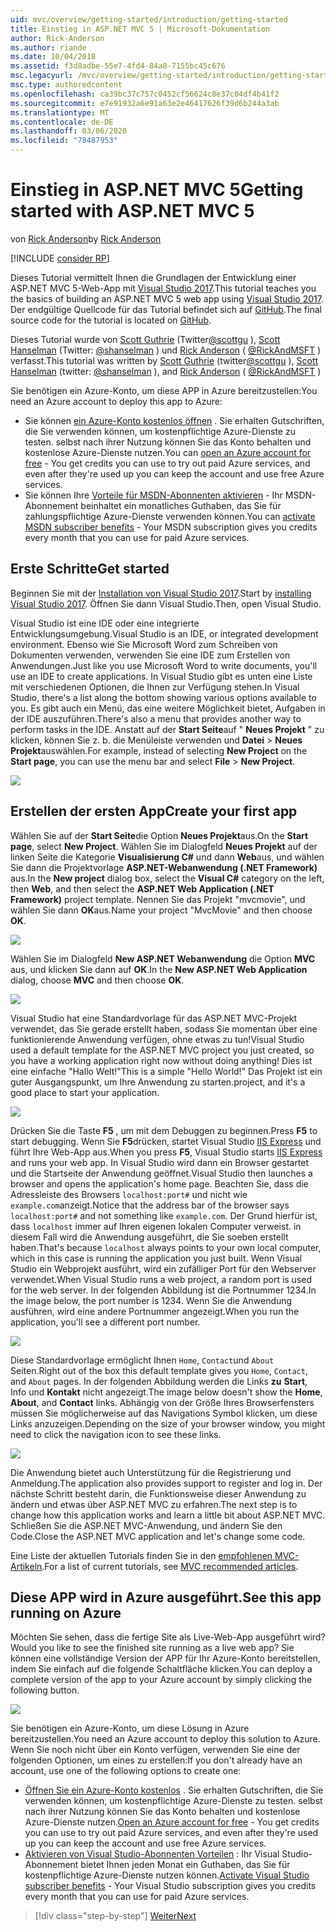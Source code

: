 ```yaml
---
uid: mvc/overview/getting-started/introduction/getting-started
title: Einstieg in ASP.NET MVC 5 | Microsoft-Dokumentation
author: Rick-Anderson
ms.author: riande
ms.date: 10/04/2018
ms.assetid: f3d8adbe-55e7-4fd4-84a8-7155bc45c676
msc.legacyurl: /mvc/overview/getting-started/introduction/getting-started
msc.type: authoredcontent
ms.openlocfilehash: ca39bc37c757c0452cf56624c8e37c04df4b41f2
ms.sourcegitcommit: e7e91932a6e91a63e2e46417626f39d6b244a3ab
ms.translationtype: MT
ms.contentlocale: de-DE
ms.lasthandoff: 03/06/2020
ms.locfileid: "78487953"
---
```

# <a name="getting-started-with-aspnet-mvc-5"></a><span data-ttu-id="615c1-102">Einstieg in ASP.NET MVC 5</span><span class="sxs-lookup"><span data-stu-id="615c1-102">Getting started with ASP.NET MVC 5</span></span>

<span data-ttu-id="615c1-103">von [Rick Anderson](https://twitter.com/RickAndMSFT)</span><span class="sxs-lookup"><span data-stu-id="615c1-103">by [Rick Anderson](https://twitter.com/RickAndMSFT)</span></span>

[!INCLUDE [consider RP](../../../../includes/razor.md)]

<span data-ttu-id="615c1-104">Dieses Tutorial vermittelt Ihnen die Grundlagen der Entwicklung einer ASP.NET MVC 5-Web-App mit [Visual Studio 2017](https://visualstudio.microsoft.com/downloads/?utm_medium=microsoft&utm_source=docs.microsoft.com&utm_campaign=button+cta&utm_content=download+vs2017).</span><span class="sxs-lookup"><span data-stu-id="615c1-104">This tutorial teaches you the basics of building an ASP.NET MVC 5 web app using [Visual Studio 2017](https://visualstudio.microsoft.com/downloads/?utm_medium=microsoft&utm_source=docs.microsoft.com&utm_campaign=button+cta&utm_content=download+vs2017).</span></span> <span data-ttu-id="615c1-105">Der endgültige Quellcode für das Tutorial befindet sich auf [GitHub](https://github.com/dotnet/AspNetDocs/tree/master/aspnet/mvc/overview/getting-started/introduction/sample/MvcMovie/MvcMovie).</span><span class="sxs-lookup"><span data-stu-id="615c1-105">The final source code for the tutorial is located on [GitHub](https://github.com/dotnet/AspNetDocs/tree/master/aspnet/mvc/overview/getting-started/introduction/sample/MvcMovie/MvcMovie).</span></span>

<span data-ttu-id="615c1-106">Dieses Tutorial wurde von [Scott Guthrie](https://weblogs.asp.net/scottgu/) (Twitter[@scottgu](https://twitter.com/scottgu) ), [Scott Hanselman](http://www.hanselman.com/blog/) (Twitter: [@shanselman](https://twitter.com/shanselman) ) und [Rick Anderson](https://twitter.com/RickAndMSFT) ( [@RickAndMSFT](https://twitter.com/#!/RickAndMSFT) ) verfasst.</span><span class="sxs-lookup"><span data-stu-id="615c1-106">This tutorial was written by [Scott Guthrie](https://weblogs.asp.net/scottgu/) (twitter[@scottgu](https://twitter.com/scottgu) ), [Scott Hanselman](http://www.hanselman.com/blog/) (twitter: [@shanselman](https://twitter.com/shanselman) ), and [Rick Anderson](https://twitter.com/RickAndMSFT) ( [@RickAndMSFT](https://twitter.com/#!/RickAndMSFT) )</span></span>

<span data-ttu-id="615c1-107">Sie benötigen ein Azure-Konto, um diese APP in Azure bereitzustellen:</span><span class="sxs-lookup"><span data-stu-id="615c1-107">You need an Azure account to deploy this app to Azure:</span></span>

- <span data-ttu-id="615c1-108">Sie können [ein Azure-Konto kostenlos öffnen](https://azure.microsoft.com/pricing/free-trial/?WT.mc_id=A443DD604) . Sie erhalten Gutschriften, die Sie verwenden können, um kostenpflichtige Azure-Dienste zu testen. selbst nach ihrer Nutzung können Sie das Konto behalten und kostenlose Azure-Dienste nutzen.</span><span class="sxs-lookup"><span data-stu-id="615c1-108">You can [open an Azure account for free](https://azure.microsoft.com/pricing/free-trial/?WT.mc_id=A443DD604) - You get credits you can use to try out paid Azure services, and even after they're used up you can keep the account and use free Azure services.</span></span>
- <span data-ttu-id="615c1-109">Sie können Ihre [Vorteile für MSDN-Abonnenten aktivieren](https://azure.microsoft.com/pricing/member-offers/msdn-benefits-details/?WT.mc_id=A443DD604) - Ihr MSDN-Abonnement beinhaltet ein monatliches Guthaben, das Sie für zahlungspflichtige Azure-Dienste verwenden können.</span><span class="sxs-lookup"><span data-stu-id="615c1-109">You can [activate MSDN subscriber benefits](https://azure.microsoft.com/pricing/member-offers/msdn-benefits-details/?WT.mc_id=A443DD604) - Your MSDN subscription gives you credits every month that you can use for paid Azure services.</span></span>

## <a name="get-started"></a><span data-ttu-id="615c1-110">Erste Schritte</span><span class="sxs-lookup"><span data-stu-id="615c1-110">Get started</span></span>

<span data-ttu-id="615c1-111">Beginnen Sie mit der [Installation von Visual Studio 2017](https://visualstudio.microsoft.com/downloads/?utm_medium=microsoft&utm_source=docs.microsoft.com&utm_campaign=button+cta&utm_content=download+vs2017).</span><span class="sxs-lookup"><span data-stu-id="615c1-111">Start by [installing Visual Studio 2017](https://visualstudio.microsoft.com/downloads/?utm_medium=microsoft&utm_source=docs.microsoft.com&utm_campaign=button+cta&utm_content=download+vs2017).</span></span> <span data-ttu-id="615c1-112">Öffnen Sie dann Visual Studio.</span><span class="sxs-lookup"><span data-stu-id="615c1-112">Then, open Visual Studio.</span></span>

<span data-ttu-id="615c1-113">Visual Studio ist eine IDE oder eine integrierte Entwicklungsumgebung.</span><span class="sxs-lookup"><span data-stu-id="615c1-113">Visual Studio is an IDE, or integrated development environment.</span></span> <span data-ttu-id="615c1-114">Ebenso wie Sie Microsoft Word zum Schreiben von Dokumenten verwenden, verwenden Sie eine IDE zum Erstellen von Anwendungen.</span><span class="sxs-lookup"><span data-stu-id="615c1-114">Just like you use Microsoft Word to write documents, you'll use an IDE to create applications.</span></span> <span data-ttu-id="615c1-115">In Visual Studio gibt es unten eine Liste mit verschiedenen Optionen, die Ihnen zur Verfügung stehen.</span><span class="sxs-lookup"><span data-stu-id="615c1-115">In Visual Studio, there's a list along the bottom showing various options available to you.</span></span> <span data-ttu-id="615c1-116">Es gibt auch ein Menü, das eine weitere Möglichkeit bietet, Aufgaben in der IDE auszuführen.</span><span class="sxs-lookup"><span data-stu-id="615c1-116">There's also a menu that provides another way to perform tasks in the IDE.</span></span> <span data-ttu-id="615c1-117">Anstatt auf der **Start Seite**auf " **Neues Projekt** " zu klicken, können Sie z. b. die Menüleiste verwenden und **Datei** > **Neues Projekt**auswählen.</span><span class="sxs-lookup"><span data-stu-id="615c1-117">For example, instead of selecting **New Project** on the **Start page**, you can use the menu bar and select **File** > **New Project**.</span></span>

![](getting-started/_static/image1.png)

## <a name="create-your-first-app"></a><span data-ttu-id="615c1-118">Erstellen der ersten App</span><span class="sxs-lookup"><span data-stu-id="615c1-118">Create your first app</span></span>

<span data-ttu-id="615c1-119">Wählen Sie auf der **Start Seite**die Option **Neues Projekt**aus.</span><span class="sxs-lookup"><span data-stu-id="615c1-119">On the **Start page**, select **New Project**.</span></span> <span data-ttu-id="615c1-120">Wählen Sie im Dialogfeld **Neues Projekt** auf der linken Seite die Kategorie **Visualisierung C#**  und dann **Web**aus, und wählen Sie dann die Projektvorlage **ASP.NET-Webanwendung (.NET Framework)** aus.</span><span class="sxs-lookup"><span data-stu-id="615c1-120">In the **New project** dialog box, select the **Visual C#** category on the left, then **Web**, and then select the **ASP.NET Web Application (.NET Framework)** project template.</span></span> <span data-ttu-id="615c1-121">Nennen Sie das Projekt "mvcmovie", und wählen Sie dann **OK**aus.</span><span class="sxs-lookup"><span data-stu-id="615c1-121">Name your project "MvcMovie" and then choose **OK**.</span></span>

![](getting-started/_static/image2.png)

<span data-ttu-id="615c1-122">Wählen Sie im Dialogfeld **New ASP.NET Webanwendung** die Option **MVC** aus, und klicken Sie dann auf **OK**.</span><span class="sxs-lookup"><span data-stu-id="615c1-122">In the **New ASP.NET Web Application** dialog, choose **MVC** and then choose **OK**.</span></span>

![](getting-started/_static/image3.png)

<span data-ttu-id="615c1-123">Visual Studio hat eine Standardvorlage für das ASP.NET MVC-Projekt verwendet, das Sie gerade erstellt haben, sodass Sie momentan über eine funktionierende Anwendung verfügen, ohne etwas zu tun!</span><span class="sxs-lookup"><span data-stu-id="615c1-123">Visual Studio used a default template for the ASP.NET MVC project you just created, so you have a working application right now without doing anything!</span></span> <span data-ttu-id="615c1-124">Dies ist eine einfache "Hallo Welt!"</span><span class="sxs-lookup"><span data-stu-id="615c1-124">This is a simple "Hello World!"</span></span> <span data-ttu-id="615c1-125">Das Projekt ist ein guter Ausgangspunkt, um Ihre Anwendung zu starten.</span><span class="sxs-lookup"><span data-stu-id="615c1-125">project, and it's a good place to start your application.</span></span>

![](getting-started/_static/image4.png)

<span data-ttu-id="615c1-126">Drücken Sie die Taste **F5** , um mit dem Debuggen zu beginnen.</span><span class="sxs-lookup"><span data-stu-id="615c1-126">Press **F5** to start debugging.</span></span> <span data-ttu-id="615c1-127">Wenn Sie **F5**drücken, startet Visual Studio [IIS Express](/iis/extensions/introduction-to-iis-express/iis-express-overview) und führt Ihre Web-App aus.</span><span class="sxs-lookup"><span data-stu-id="615c1-127">When you press **F5**, Visual Studio starts [IIS Express](/iis/extensions/introduction-to-iis-express/iis-express-overview) and runs your web app.</span></span> <span data-ttu-id="615c1-128">In Visual Studio wird dann ein Browser gestartet und die Startseite der Anwendung geöffnet.</span><span class="sxs-lookup"><span data-stu-id="615c1-128">Visual Studio then launches a browser and opens the application's home page.</span></span> <span data-ttu-id="615c1-129">Beachten Sie, dass die Adressleiste des Browsers `localhost:port#` und nicht wie `example.com`anzeigt.</span><span class="sxs-lookup"><span data-stu-id="615c1-129">Notice that the address bar of the browser says `localhost:port#` and not something like `example.com`.</span></span> <span data-ttu-id="615c1-130">Der Grund hierfür ist, dass `localhost` immer auf Ihren eigenen lokalen Computer verweist. in diesem Fall wird die Anwendung ausgeführt, die Sie soeben erstellt haben.</span><span class="sxs-lookup"><span data-stu-id="615c1-130">That's because `localhost` always points to your own local computer, which in this case is running the application you just built.</span></span> <span data-ttu-id="615c1-131">Wenn Visual Studio ein Webprojekt ausführt, wird ein zufälliger Port für den Webserver verwendet.</span><span class="sxs-lookup"><span data-stu-id="615c1-131">When Visual Studio runs a web project, a random port is used for the web server.</span></span> <span data-ttu-id="615c1-132">In der folgenden Abbildung ist die Portnummer 1234.</span><span class="sxs-lookup"><span data-stu-id="615c1-132">In the image below, the port number is 1234.</span></span> <span data-ttu-id="615c1-133">Wenn Sie die Anwendung ausführen, wird eine andere Portnummer angezeigt.</span><span class="sxs-lookup"><span data-stu-id="615c1-133">When you run the application, you'll see a different port number.</span></span>

![](getting-started/_static/image5.png)

<span data-ttu-id="615c1-134">Diese Standardvorlage ermöglicht Ihnen `Home`, `Contact`und `About` Seiten.</span><span class="sxs-lookup"><span data-stu-id="615c1-134">Right out of the box this default template gives you `Home`, `Contact`, and `About` pages.</span></span> <span data-ttu-id="615c1-135">In der folgenden Abbildung werden die Links **zu** **Start**, Info und **Kontakt** nicht angezeigt.</span><span class="sxs-lookup"><span data-stu-id="615c1-135">The image below doesn't show the **Home**, **About**, and **Contact** links.</span></span> <span data-ttu-id="615c1-136">Abhängig von der Größe Ihres Browserfensters müssen Sie möglicherweise auf das Navigations Symbol klicken, um diese Links anzuzeigen.</span><span class="sxs-lookup"><span data-stu-id="615c1-136">Depending on the size of your browser window, you might need to click the navigation icon to see these links.</span></span>

![](getting-started/_static/image6.png)

<span data-ttu-id="615c1-137">Die Anwendung bietet auch Unterstützung für die Registrierung und Anmeldung.</span><span class="sxs-lookup"><span data-stu-id="615c1-137">The application also provides support to register and log in.</span></span> <span data-ttu-id="615c1-138">Der nächste Schritt besteht darin, die Funktionsweise dieser Anwendung zu ändern und etwas über ASP.NET MVC zu erfahren.</span><span class="sxs-lookup"><span data-stu-id="615c1-138">The next step is to change how this application works and learn a little bit about ASP.NET MVC.</span></span> <span data-ttu-id="615c1-139">Schließen Sie die ASP.NET MVC-Anwendung, und ändern Sie den Code.</span><span class="sxs-lookup"><span data-stu-id="615c1-139">Close the ASP.NET MVC application and let's change some code.</span></span>

<span data-ttu-id="615c1-140">Eine Liste der aktuellen Tutorials finden Sie in den [empfohlenen MVC-Artikeln](../mvc-learning-sequence.md).</span><span class="sxs-lookup"><span data-stu-id="615c1-140">For a list of current tutorials, see [MVC recommended articles](../mvc-learning-sequence.md).</span></span>

## <a name="see-this-app-running-on-azure"></a><span data-ttu-id="615c1-141">Diese APP wird in Azure ausgeführt.</span><span class="sxs-lookup"><span data-stu-id="615c1-141">See this app running on Azure</span></span>

<span data-ttu-id="615c1-142">Möchten Sie sehen, dass die fertige Site als Live-Web-App ausgeführt wird?</span><span class="sxs-lookup"><span data-stu-id="615c1-142">Would you like to see the finished site running as a live web app?</span></span> <span data-ttu-id="615c1-143">Sie können eine vollständige Version der APP für Ihr Azure-Konto bereitstellen, indem Sie einfach auf die folgende Schaltfläche klicken.</span><span class="sxs-lookup"><span data-stu-id="615c1-143">You can deploy a complete version of the app to your Azure account by simply clicking the following button.</span></span>

[![](https://azuredeploy.net/deploybutton.png)](https://azuredeploy.net/?repository=https://github.com/dotnet/AspNetDocs/tree/master/aspnet/mvc/overview/getting-started/introduction/sample/MvcMovie&amp;WT.mc_id=deploy_azure_aspnet)

<span data-ttu-id="615c1-144">Sie benötigen ein Azure-Konto, um diese Lösung in Azure bereitzustellen.</span><span class="sxs-lookup"><span data-stu-id="615c1-144">You need an Azure account to deploy this solution to Azure.</span></span> <span data-ttu-id="615c1-145">Wenn Sie noch nicht über ein Konto verfügen, verwenden Sie eine der folgenden Optionen, um eines zu erstellen:</span><span class="sxs-lookup"><span data-stu-id="615c1-145">If you don't already have an account, use one of the following options to create one:</span></span>

- <span data-ttu-id="615c1-146">[Öffnen Sie ein Azure-Konto kostenlos](https://azure.microsoft.com/pricing/free-trial/?WT.mc_id=A443DD604) . Sie erhalten Gutschriften, die Sie verwenden können, um kostenpflichtige Azure-Dienste zu testen. selbst nach ihrer Nutzung können Sie das Konto behalten und kostenlose Azure-Dienste nutzen.</span><span class="sxs-lookup"><span data-stu-id="615c1-146">[Open an Azure account for free](https://azure.microsoft.com/pricing/free-trial/?WT.mc_id=A443DD604) - You get credits you can use to try out paid Azure services, and even after they're used up you can keep the account and use free Azure services.</span></span>
- <span data-ttu-id="615c1-147">[Aktivieren von Visual Studio-Abonnenten Vorteilen](https://azure.microsoft.com/pricing/member-offers/credit-for-visual-studio-subscribers) : Ihr Visual Studio-Abonnement bietet Ihnen jeden Monat ein Guthaben, das Sie für kostenpflichtige Azure-Dienste nutzen können.</span><span class="sxs-lookup"><span data-stu-id="615c1-147">[Activate Visual Studio subscriber benefits](https://azure.microsoft.com/pricing/member-offers/credit-for-visual-studio-subscribers) - Your Visual Studio subscription gives you credits every month that you can use for paid Azure services.</span></span>

> [!div class="step-by-step"]
> [<span data-ttu-id="615c1-148">Weiter</span><span class="sxs-lookup"><span data-stu-id="615c1-148">Next</span></span>](adding-a-controller.md)
